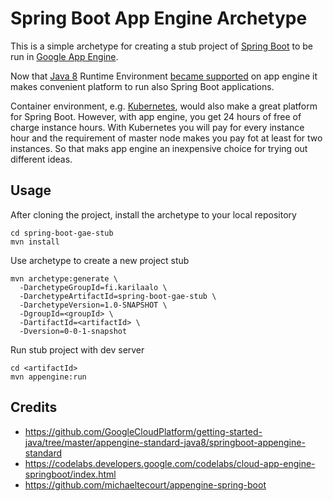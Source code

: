 # Spring Boot App Engine Archetype

This is a simple archetype for creating a stub project
of [Spring Boot](https://projects.spring.io/spring-boot/)
to be run in [Google App Engine](https://cloud.google.com/appengine/).

Now that [Java 8](https://cloud.google.com/appengine/docs/standard/java/runtime-java8)
Runtime Environment [became supported](https://cloudplatform.googleblog.com/2017/06/Google-App-Engine-standard-now-supports-Java-8.html)
on app engine it makes convenient platform to run also Spring Boot applications.

Container environment, e.g. [Kubernetes](https://cloud.google.com/kubernetes-engine/),
would also make a great platform for Spring Boot. However, with app engine, you get
24 hours of free of charge instance hours. With Kubernetes you will pay for every
instance hour and the requirement of master node makes you pay fot at least for
two instances. So that maks app engine an inexpensive choice for trying out different
ideas.

## Usage

After cloning the project, install the archetype to your local repository

    cd spring-boot-gae-stub
    mvn install
    
Use archetype to create a new project stub

    mvn archetype:generate \
      -DarchetypeGroupId=fi.karilaalo \
      -DarchetypeArtifactId=spring-boot-gae-stub \
      -DarchetypeVersion=1.0-SNAPSHOT \
      -DgroupId=<groupId> \
      -DartifactId=<artifactId> \
      -Dversion=0-0-1-snapshot
      
Run stub project with dev server

	cd <artifactId>
    mvn appengine:run

## Credits

- https://github.com/GoogleCloudPlatform/getting-started-java/tree/master/appengine-standard-java8/springboot-appengine-standard
- https://codelabs.developers.google.com/codelabs/cloud-app-engine-springboot/index.html
- https://github.com/michaeltecourt/appengine-spring-boot